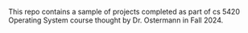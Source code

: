 This repo contains a sample of projects completed as part of cs 5420 Operating System course thought by Dr. Ostermann in Fall 2024.
